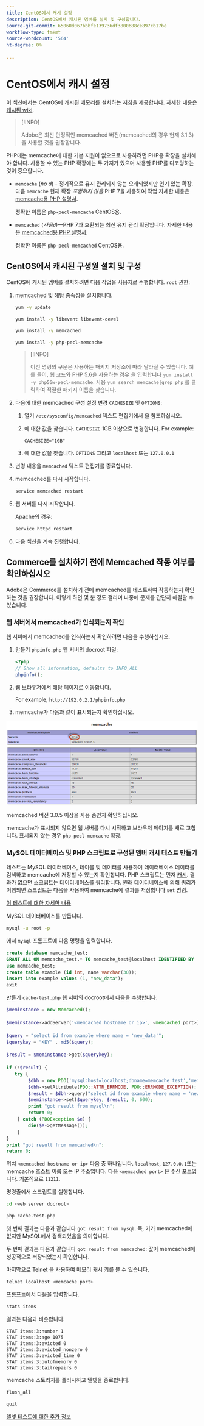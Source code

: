 ```yaml
---
title: CentOS에서 캐시 설정
description: CentOS에서 캐시된 멤버를 설치 및 구성합니다.
source-git-commit: 65060d067bbbfe139736df3800688ce897cb17be
workflow-type: tm+mt
source-wordcount: '564'
ht-degree: 0%

---
```



# CentOS에서 캐시 설정

이 섹션에서는 CentOS에 캐시된 메모리를 설치하는 지침을 제공합니다. 자세한 내용은 [캐시된 wiki](https://github.com/memcached/old-wiki).

>[!INFO]
>
>Adobe은 최신 안정적인 memcached 버전(memcached의 경우 현재 3.1.3)을 사용할 것을 권장합니다.

PHP에는 memcache에 대한 기본 지원이 없으므로 사용하려면 PHP용 확장을 설치해야 합니다. 사용할 수 있는 PHP 확장에는 두 가지가 있으며 사용할 PHP를 디코딩하는 것이 중요합니다.

- `memcache` (_no d_) - 정기적으로 유지 관리되지 않는 오래되었지만 인기 있는 확장.
다음 `memcache` 현재 확장 _포함하지 않음_ PHP 7을 사용하여 작업 자세한 내용은 [memcache용 PHP 설명서](https://www.php.net/manual/en/book.memcache.php).

   정확한 이름은 `php-pecl-memcache` CentOS용.

- `memcached` (_사용`d`_)—PHP 7과 호환되는 최신 유지 관리 확장입니다. 자세한 내용은 [memcached용 PHP 설명서](https://www.php.net/manual/en/book.memcached.php).

   정확한 이름은 `php-pecl-memcached` CentOS용.

## CentOS에서 캐시된 구성원 설치 및 구성

CentOS에 캐시된 멤버를 설치하려면 다음 작업을 사용자로 수행합니다. `root` 권한:

1. memcached 및 해당 종속성을 설치합니다.

   ```bash
   yum -y update
   ```

   ```bash
   yum install -y libevent libevent-devel
   ```

   ```bash
   yum install -y memcached
   ```

   ```bash
   yum install -y php-pecl-memcache
   ```

   >[!INFO]
   >
   >이전 명령의 구문은 사용하는 패키지 저장소에 따라 달라질 수 있습니다. 예를 들어, 웹 코드와 PHP 5.6을 사용하는 경우 을 입력합니다 `yum install -y php56w-pecl-memcache`. 사용 `yum search memcache|grep php` 를 클릭하여 적절한 패키지 이름을 찾습니다.


1. 다음에 대한 memcached 구성 설정 변경 `CACHESIZE` 및 `OPTIONS`:

   1. 열기 `/etc/sysconfig/memcached` 텍스트 편집기에서 을 참조하십시오.
   1. 에 대한 값을 찾습니다. `CACHESIZE` 1GB 이상으로 변경합니다. For example:

      ```config
      CACHESIZE="1GB"
      ```

   1. 에 대한 값을 찾습니다. `OPTIONS` 그리고 `localhost` 또는 `127.0.0.1`

1. 변경 내용을 `memcached` 텍스트 편집기를 종료합니다.
1. memcached를 다시 시작합니다.

   ```bash
   service memcached restart
   ```

1. 웹 서버를 다시 시작합니다.

   Apache의 경우:

   ```bash
   service httpd restart
   ```

1. 다음 섹션을 계속 진행합니다.

## Commerce를 설치하기 전에 Memcached 작동 여부를 확인하십시오

Adobe은 Commerce를 설치하기 전에 memcached를 테스트하여 작동하는지 확인하는 것을 권장합니다. 이렇게 하면 몇 분 정도 걸리며 나중에 문제를 간단히 해결할 수 있습니다.

### 웹 서버에서 memcached가 인식되는지 확인

웹 서버에서 memcached를 인식하는지 확인하려면 다음을 수행하십시오.

1. 만들기 `phpinfo.php` 웹 서버의 docroot 파일:

   ```php
   <?php
   // Show all information, defaults to INFO_ALL
   phpinfo();
   ```

1. 웹 브라우저에서 해당 페이지로 이동합니다.

   For example, `http://192.0.2.1/phpinfo.php`

1. memcache가 다음과 같이 표시되는지 확인하십시오.

![웹 서버에서 메모리 캐시를 인식했는지 확인](../../assets/configuration/memcache.png)

memcached 버전 3.0.5 이상을 사용 중인지 확인하십시오.

memcache가 표시되지 않으면 웹 서버를 다시 시작하고 브라우저 페이지를 새로 고칩니다. 표시되지 않는 경우 `php-pecl-memcache` 확장.

### MySQL 데이터베이스 및 PHP 스크립트로 구성된 멤버 캐시 테스트 만들기

테스트는 MySQL 데이터베이스, 테이블 및 데이터를 사용하여 데이터베이스 데이터를 검색하고 memcache에 저장할 수 있는지 확인합니다. PHP 스크립트는 먼저 [캐시](https://glossary.magento.com/cache). 결과가 없으면 스크립트는 데이터베이스를 쿼리합니다. 원래 데이터베이스에 의해 쿼리가 이행되면 스크립트는 다음을 사용하여 memcache에 결과를 저장합니다 `set` 명령.

[이 테스트에 대한 자세한 내용](https://www.digitalocean.com/community/tutorials/how-to-install-and-use-memcache-on-ubuntu-12-04)

MySQL 데이터베이스를 만듭니다.

```bash
mysql -u root -p
```

에서 `mysql` 프롬프트에 다음 명령을 입력합니다.

```sql
create database memcache_test;
GRANT ALL ON memcache_test.* TO memcache_test@localhost IDENTIFIED BY 'memcache_test';
use memcache_test;
create table example (id int, name varchar(30));
insert into example values (1, "new_data");
exit
```

만들기 `cache-test.php` 웹 서버의 docroot에서 다음을 수행합니다.

```php
$meminstance = new Memcached();

$meminstance->addServer('<memcached hostname or ip>', <memcached port>);

$query = "select id from example where name = 'new_data'";
$querykey = "KEY" . md5($query);

$result = $meminstance->get($querykey);

if (!$result) {
   try {
        $dbh = new PDO('mysql:host=localhost;dbname=memcache_test','memcache_test','memcache_test');
        $dbh->setAttribute(PDO::ATTR_ERRMODE, PDO::ERRMODE_EXCEPTION);
        $result = $dbh->query("select id from example where name = 'new_data'")->fetch();
        $meminstance->set($querykey, $result, 0, 600);
        print "got result from mysql\n";
        return 0;
    } catch (PDOException $e) {
        die($e->getMessage());
    }
}
print "got result from memcached\n";
return 0;
```

위치 `<memcached hostname or ip>` 다음 중 하나입니다. `localhost`, `127.0.0.1`또는 memcache 호스트 이름 또는 IP 주소입니다. 다음 `<memcached port>` 은 수신 포트입니다. 기본적으로 `11211`.

명령줄에서 스크립트를 실행합니다.

```bash
cd <web server docroot>
```

```bash
php cache-test.php
```

첫 번째 결과는 다음과 같습니다 `got result from mysql`. 즉, 키가 memcached에 없지만 MySQL에서 검색되었음을 의미합니다.

두 번째 결과는 다음과 같습니다 `got result from memcached`: 값이 memcached에 성공적으로 저장되었는지 확인합니다.

마지막으로 Telnet 을 사용하여 메모리 캐시 키를 볼 수 있습니다.

```bash
telnet localhost <memcache port>
```

프롬프트에서 다음을 입력합니다.

```bash
stats items
```

결과는 다음과 비슷합니다.

```terminal
STAT items:3:number 1
STAT items:3:age 1075
STAT items:3:evicted 0
STAT items:3:evicted_nonzero 0
STAT items:3:evicted_time 0
STAT items:3:outofmemory 0
STAT items:3:tailrepairs 0
```

memcache 스토리지를 플러시하고 텔넷을 종료합니다.

```bash
flush_all
```

```bash
quit
```

[텔넷 테스트에 대한 추가 정보](https://darkcoding.net/software/memcached-list-all-keys/)
